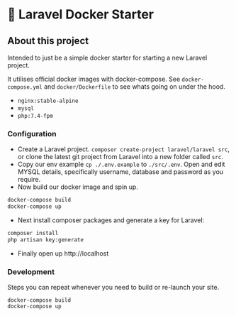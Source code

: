 # 🚀 Laravel Docker Starter 

## About this project
Intended to just be a simple docker starter for starting a new Laravel project. 

It utilises official docker images with docker-compose. 
See `docker-compose.yml` and `docker/Dockerfile` to see whats going on under the hood.

- `nginx:stable-alpine`
- `mysql`
- `php:7.4-fpm`

### Configuration 

- Create a Laravel project. `composer create-project laravel/laravel src`, or clone the latest git project from Laravel into a new folder called `src`.
- Copy our env example `cp ./.env.example` to `./src/.env`. Open and edit MYSQL details, specifically username, database and password as you require.
- Now build our docker image and spin up. 
```bash
docker-compose build
docker-compose up
```
- Next install composer packages and generate a key for Laravel:
```bash
composer install
php artisan key:generate
```
- Finally open up http://localhost 

### Development 
Steps you can repeat whenever you need to build or re-launch your site.
```shell
docker-compose build
docker-compose up
```
